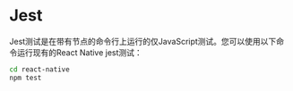 # Jest

Jest测试是在带有节点的命令行上运行的仅JavaScript测试。您可以使用以下命令运行现有的React Native jest测试：

```sh
cd react-native
npm test
```